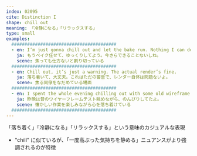 ```yaml
---
index: 02095
cite: Distinction I
shape: chill out
meaning: 「冷静になる」「リラックスする」
type: small
examples:
  ########################################
  - en: I’m just gonna chill out and let the bake run. Nothing I can do now.
    ja: もうベイク任せて、ゆっくりしてよう。今さらできることないしね。
    scene: 焦っても仕方ないと割り切っている
  ########################################
  - en: Chill out, it’s just a warning. The actual render’s fine.
    ja: 落ち着いて、大丈夫。これはただの警告で、レンダー自体は問題ないよ。
    scene: 焦る同僚をなだめている場面
  ########################################
  - en: I spent the whole evening chilling out with some old wireframe tests.
    ja: 昨晩は昔のワイヤーフレームテスト眺めながら、のんびりしてたよ。
    scene: 懐かしい作業を楽しみながら心を落ち着けている
  ########################################
---
```


「落ち着く」「冷静になる」「リラックスする」という意味のカジュアルな表現

- "chill" に似ているが、「一度高ぶった気持ちを静める」ニュアンスがより強調されるのが特徴
